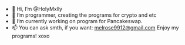 - 👋 Hi, I’m @HolyMxlly
- 👀 I’m programmer, creating the programs for crypto and etc
- 🌱 I’m currently working on program for Pancakeswap.
- 📫 You can ask smth, if you want: melrose9912@gmail.com
Enjoy my programs! xoxo
